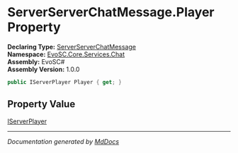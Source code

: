 ﻿<!--  
  <auto-generated>   
    The contents of this file were generated by a tool.  
    Changes to this file may be list if the file is regenerated  
  </auto-generated>   
-->

# ServerServerChatMessage.Player Property

**Declaring Type:** [ServerServerChatMessage](../index.md)  
**Namespace:** [EvoSC.Core.Services.Chat](../../index.md)  
**Assembly:** EvoSC\#  
**Assembly Version:** 1.0.0

```csharp
public IServerPlayer Player { get; }
```

## Property Value

[IServerPlayer](../../../../../Interfaces/Players/IServerPlayer/index.md)

___

*Documentation generated by [MdDocs](https://github.com/ap0llo/mddocs)*
